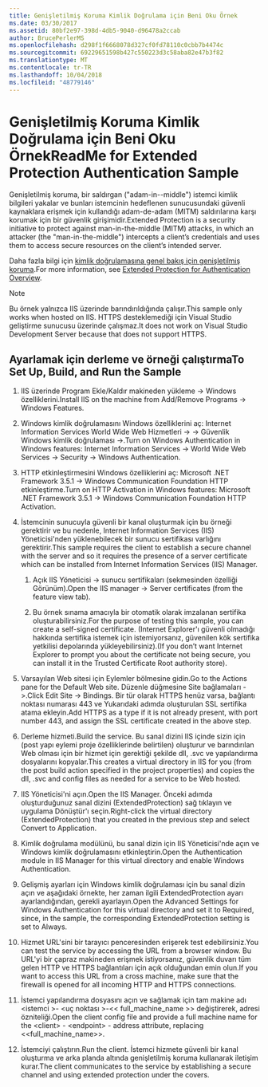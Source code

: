 ```yaml
---
title: Genişletilmiş Koruma Kimlik Doğrulama için Beni Oku Örnek
ms.date: 03/30/2017
ms.assetid: 80bf2e97-398d-4db5-9040-d96478a2ccab
author: BrucePerlerMS
ms.openlocfilehash: d298f1f6668078d327cf0fd78110c0cbb7b4474c
ms.sourcegitcommit: 69229651598b427c550223d3c58aba82e47b3f82
ms.translationtype: MT
ms.contentlocale: tr-TR
ms.lasthandoff: 10/04/2018
ms.locfileid: "48779146"
---
```

# <a name="readme-for-extended-protection-authentication-sample"></a><span data-ttu-id="5236d-102">Genişletilmiş Koruma Kimlik Doğrulama için Beni Oku Örnek</span><span class="sxs-lookup"><span data-stu-id="5236d-102">ReadMe for Extended Protection Authentication Sample</span></span>
<span data-ttu-id="5236d-103">Genişletilmiş koruma, bir saldırgan ("adam-in--middle") istemci kimlik bilgileri yakalar ve bunları istemcinin hedeflenen sunucusundaki güvenli kaynaklara erişmek için kullandığı adam-de-adam (MITM) saldırılarına karşı korumak için bir güvenlik girişimidir.</span><span class="sxs-lookup"><span data-stu-id="5236d-103">Extended Protection is a security initiative to protect against man-in-the-middle (MITM) attacks, in which an attacker (the "man-in-the-middle") intercepts a client’s credentials and uses them to access secure resources on the client’s intended server.</span></span>  
  
 <span data-ttu-id="5236d-104">Daha fazla bilgi için [kimlik doğrulamasına genel bakış için genişletilmiş koruma](../../../../docs/framework/wcf/feature-details/extended-protection-for-authentication-overview.md).</span><span class="sxs-lookup"><span data-stu-id="5236d-104">For more information, see [Extended Protection for Authentication Overview](../../../../docs/framework/wcf/feature-details/extended-protection-for-authentication-overview.md).</span></span>  
  
> [!NOTE]
>  <span data-ttu-id="5236d-105">Bu örnek yalnızca IIS üzerinde barındırıldığında çalışır.</span><span class="sxs-lookup"><span data-stu-id="5236d-105">This sample only works when hosted on IIS.</span></span> <span data-ttu-id="5236d-106">HTTPS desteklemediği için Visual Studio geliştirme sunucusu üzerinde çalışmaz.</span><span class="sxs-lookup"><span data-stu-id="5236d-106">It does not work on Visual Studio Development Server because that does not support HTTPS.</span></span>  
  
## <a name="to-set-up-build-and-run-the-sample"></a><span data-ttu-id="5236d-107">Ayarlamak için derleme ve örneği çalıştırma</span><span class="sxs-lookup"><span data-stu-id="5236d-107">To Set Up, Build, and Run the Sample</span></span>  
  
1.  <span data-ttu-id="5236d-108">IIS üzerinde Program Ekle/Kaldır makineden yükleme -> Windows özelliklerini.</span><span class="sxs-lookup"><span data-stu-id="5236d-108">Install IIS on the machine from Add/Remove Programs -> Windows Features.</span></span>  
  
2.  <span data-ttu-id="5236d-109">Windows kimlik doğrulamasını Windows özelliklerini aç: Internet Information Services World Wide Web Hizmetleri -> -> Güvenlik Windows kimlik doğrulaması ->.</span><span class="sxs-lookup"><span data-stu-id="5236d-109">Turn on Windows Authentication in Windows features: Internet Information Services -> World Wide Web Services -> Security -> Windows Authentication.</span></span>  
  
3.  <span data-ttu-id="5236d-110">HTTP etkinleştirmesini Windows özelliklerini aç: Microsoft .NET Framework 3.5.1 -> Windows Communication Foundation HTTP etkinleştirme.</span><span class="sxs-lookup"><span data-stu-id="5236d-110">Turn on HTTP Activation in Windows features: Microsoft .NET Framework 3.5.1 -> Windows Communication Foundation HTTP Activation.</span></span>  
  
4.  <span data-ttu-id="5236d-111">İstemcinin sunucuyla güvenli bir kanal oluşturmak için bu örneği gerektirir ve bu nedenle, Internet Information Services (IIS) Yöneticisi'nden yüklenebilecek bir sunucu sertifikası varlığını gerektirir.</span><span class="sxs-lookup"><span data-stu-id="5236d-111">This sample requires the client to establish a secure channel with the server and so it requires the presence of a server certificate which can be installed from Internet Information Services (IIS) Manager.</span></span>  
  
    1.  <span data-ttu-id="5236d-112">Açık IIS Yöneticisi -> sunucu sertifikaları (sekmesinden özelliği Görünüm).</span><span class="sxs-lookup"><span data-stu-id="5236d-112">Open the IIS manager -> Server certificates (from the feature view tab).</span></span>  
  
    2.  <span data-ttu-id="5236d-113">Bu örnek sınama amacıyla bir otomatik olarak imzalanan sertifika oluşturabilirsiniz.</span><span class="sxs-lookup"><span data-stu-id="5236d-113">For the purpose of testing this sample, you can create a self-signed certificate.</span></span> <span data-ttu-id="5236d-114">(Internet Explorer'ı güvenli olmadığı hakkında sertifika istemek için istemiyorsanız, güvenilen kök sertifika yetkilisi depolarında yükleyebilirsiniz).</span><span class="sxs-lookup"><span data-stu-id="5236d-114">(If you don’t want Internet Explorer to prompt you about the certificate not being secure, you can install it in the Trusted Certificate Root authority store).</span></span>  
  
5.  <span data-ttu-id="5236d-115">Varsayılan Web sitesi için Eylemler bölmesine gidin.</span><span class="sxs-lookup"><span data-stu-id="5236d-115">Go to the Actions pane for the Default Web site.</span></span> <span data-ttu-id="5236d-116">Düzenle düğmesine Site bağlamaları ->.</span><span class="sxs-lookup"><span data-stu-id="5236d-116">Click Edit Site -> Bindings.</span></span> <span data-ttu-id="5236d-117">Bir tür olarak HTTPS henüz varsa, bağlantı noktası numarası 443 ve Yukarıdaki adımda oluşturulan SSL sertifika atama ekleyin.</span><span class="sxs-lookup"><span data-stu-id="5236d-117">Add HTTPS as a type if it is not already present, with port number 443, and assign the SSL certificate created in the above step.</span></span>  
  
6.  <span data-ttu-id="5236d-118">Derleme hizmeti.</span><span class="sxs-lookup"><span data-stu-id="5236d-118">Build the service.</span></span> <span data-ttu-id="5236d-119">Bu sanal dizini IIS içinde sizin için (post yapı eylemi proje özelliklerinde belirtilen) oluşturur ve barındırılan Web olması için bir hizmet için gerektiği şekilde dll, .svc ve yapılandırma dosyalarını kopyalar.</span><span class="sxs-lookup"><span data-stu-id="5236d-119">This creates a virtual directory in IIS for you (from the post build action specified in the project properties) and copies the dll, .svc and config files as needed for a service to be Web hosted.</span></span>  
  
7.  <span data-ttu-id="5236d-120">IIS Yöneticisi'ni açın.</span><span class="sxs-lookup"><span data-stu-id="5236d-120">Open the IIS Manager.</span></span> <span data-ttu-id="5236d-121">Önceki adımda oluşturduğunuz sanal dizini (ExtendedProtection) sağ tıklayın ve uygulama Dönüştür'ı seçin.</span><span class="sxs-lookup"><span data-stu-id="5236d-121">Right-click the virtual directory (ExtendedProtection) that you created in the previous step and select Convert to Application.</span></span>  
  
8.  <span data-ttu-id="5236d-122">Kimlik doğrulama modülünü, bu sanal dizin için IIS Yöneticisi'nde açın ve Windows kimlik doğrulamasını etkinleştirin.</span><span class="sxs-lookup"><span data-stu-id="5236d-122">Open the Authentication module in IIS Manager for this virtual directory and enable Windows Authentication.</span></span>  
  
9. <span data-ttu-id="5236d-123">Gelişmiş ayarları için Windows kimlik doğrulaması için bu sanal dizin açın ve aşağıdaki örnekte, her zaman ilgili ExtendedProtection ayarı ayarlandığından, gerekli ayarlayın.</span><span class="sxs-lookup"><span data-stu-id="5236d-123">Open the Advanced Settings for Windows Authentication for this virtual directory and set it to Required, since, in the sample, the corresponding ExtendedProtection setting is set to Always.</span></span>  
  
10. <span data-ttu-id="5236d-124">Hizmet URL'sini bir tarayıcı penceresinden erişerek test edebilirsiniz.</span><span class="sxs-lookup"><span data-stu-id="5236d-124">You can test the service by accessing the URL from a browser window.</span></span> <span data-ttu-id="5236d-125">Bu URL'yi bir çapraz makineden erişmek istiyorsanız, güvenlik duvarı tüm gelen HTTP ve HTTPS bağlantıları için açık olduğundan emin olun.</span><span class="sxs-lookup"><span data-stu-id="5236d-125">If you want to access this URL from a cross machine, make sure that the firewall is opened for all incoming HTTP and HTTPS connections.</span></span>  
  
11. <span data-ttu-id="5236d-126">İstemci yapılandırma dosyasını açın ve sağlamak için tam makine adı \<istemci >- \<uç noktası >-<< full_machine_name >> değiştirerek, adresi özniteliği.</span><span class="sxs-lookup"><span data-stu-id="5236d-126">Open the client config file and provide a full machine name for the \<client> - \<endpoint> - address attribute, replacing <<full_machine_name>>.</span></span>  
  
12. <span data-ttu-id="5236d-127">İstemciyi çalıştırın.</span><span class="sxs-lookup"><span data-stu-id="5236d-127">Run the client.</span></span> <span data-ttu-id="5236d-128">İstemci hizmete güvenli bir kanal oluşturma ve arka planda altında genişletilmiş koruma kullanarak iletişim kurar.</span><span class="sxs-lookup"><span data-stu-id="5236d-128">The client communicates to the service by establishing a secure channel and using extended protection under the covers.</span></span>
